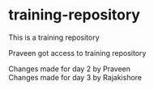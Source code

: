 # training-repository

This is a training repository

Praveen got access to training repository

Changes made for day 2 by Praveen \
Changes made for day 3 by Rajakishore
